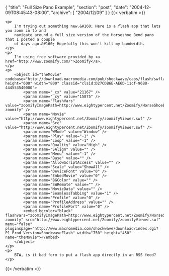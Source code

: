 {
  "title": "Full Size Pano Example",
  "section": "post",
  "date": "2004-12-09T08:45:43-08:00",
  "archive": [
    "2004/12/09"
  ]
}
{{< verbatim >}}

    <p>
        I'm trying out something new.&#160; Here is a flash app that lets you zoom in to and
        navigate around a full size version of the Horseshoe Bend pano that I posted a couple
        of days ago.&#160; Hopefully this won't kill my bandwidth. 
    </p>
    <p>
        I'm using free software provided by <a href="http://www.zoomify.com/">Zoomify</a>. 
    </p>
    <p>
        <object id="theMovie" codebase="http://download.macromedia.com/pub/shockwave/cabs/flash/swflash.cab#version=6,0,40,0" height="600" width="800" classid="clsid:D27CDB6E-AE6D-11cf-96B8-444553540000">
            <param name="_cx" value="21167" />
            <param name="_cy" value="15875" />
            <param name="FlashVars" value="zoomifyImagePath=http://www.eightypercent.net/Zoomify/HorseShoeBend1-zoomify" />
            <param name="Movie" value="http://www.eightypercent.net/Zoomify/zoomifyViewer.swf" />
            <param name="Src" value="http://www.eightypercent.net/Zoomify/zoomifyViewer.swf" />
            <param name="WMode" value="Window" />
            <param name="Play" value="-1" />
            <param name="Loop" value="-1" />
            <param name="Quality" value="High" />
            <param name="SAlign" value="" />
            <param name="Menu" value="-1" />
            <param name="Base" value="" />
            <param name="AllowScriptAccess" value="" />
            <param name="Scale" value="ShowAll" />
            <param name="DeviceFont" value="0" />
            <param name="EmbedMovie" value="0" />
            <param name="BGColor" value="" />
            <param name="SWRemote" value="" />
            <param name="MovieData" value="" />
            <param name="SeamlessTabbing" value="1" />
            <param name="Profile" value="0" />
            <param name="ProfileAddress" value="" />
            <param name="ProfilePort" value="0" />
            <embed bgcolor="black" flashvars="zoomifyImagePath=http://www.eightypercent.net/Zoomify/HorseShoeBend1-zoomify" src="http://www.eightypercent.net/Zoomify/zoomifyViewer.swf" menu="false" pluginspage="http://www.macromedia.com/shockwave/download/index.cgi?P1_Prod_Version=ShockwaveFlash" width="750" height="450" name="theMovie"></embed> 
        </object>
    </p>
    <p>
        BTW, is it bad form to put a flash app directly in an RSS feed?
    </p>

{{< /verbatim >}}
